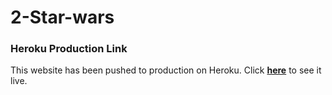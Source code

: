 # 2-Star-wars

### Heroku Production Link

This website has been pushed to production on Heroku. Click [**here**](https://nikitamehata23.github.io/2-Star-wars/ ) to see it live.